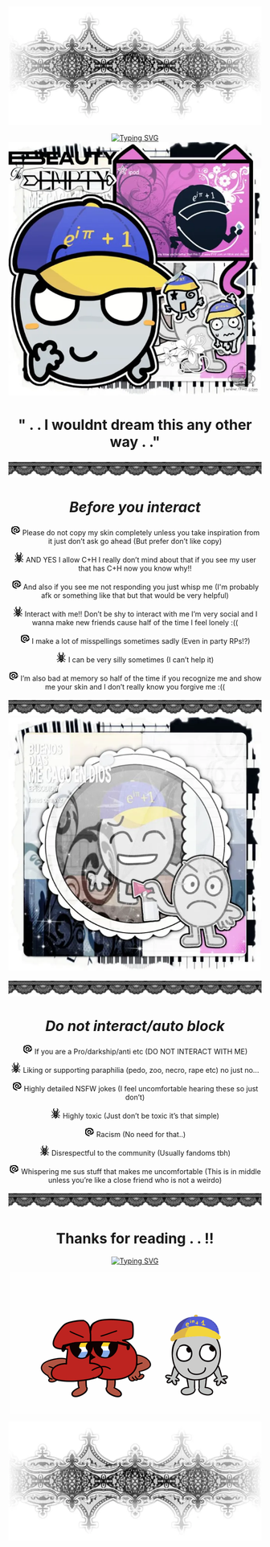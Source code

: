 <div align="center">

![image](https://github.com/Sunr4yss/Sunr4yss/blob/893f7b85e9810ac2b145fe88d84ba12443b0bca3/back.webp)

[![Typing SVG](https://readme-typing-svg.demolab.com?font=Lovers+Quarrel&size=37&pause=1000&color=172AA0C6&center=true&vCenter=true&width=435&lines=%E2%80%9CHarvey+nobody+knows+what+I+see...%E2%80%9D)](https://git.io/typing-svg)
<img src="https://github.com/Sunr4yss/Sunr4yss/blob/893f7b85e9810ac2b145fe88d84ba12443b0bca3/zro_or_zero_with_a_cap_bfdi_bfb_xfohv.webp" width="600" />

# **" . . I wouldnt dream this any other way . ."**

![image](https://github.com/Sunr4yss/Sunr4yss/blob/a4e5f651bd454c7c5b8a45d4122e76d166b9592d/Untitled1469-20241230152921.png)

# _Before you interact_

![image](https://github.com/Sunr4yss/Sunr4yss/blob/6661348e0ddfebb26692cb82d80f549803553146/IMG-8106.gif) Please do not copy my skin completely unless you take inspiration from it just don’t ask go ahead (But prefer don’t like copy)

![image](https://github.com/Sunr4yss/Sunr4yss/blob/6661348e0ddfebb26692cb82d80f549803553146/IMG-7676.gif) AND YES I allow C+H I really don’t mind about that if you see my user that has C+H now you know why!!

![image](https://github.com/Sunr4yss/Sunr4yss/blob/6661348e0ddfebb26692cb82d80f549803553146/IMG-8106.gif) And also if you see me not responding you just whisp me (I'm probably afk or something like that but that would be very helpful)

![image](https://github.com/Sunr4yss/Sunr4yss/blob/6661348e0ddfebb26692cb82d80f549803553146/IMG-7676.gif) Interact with me!! Don’t be shy to interact with me I’m very social and I wanna make new friends cause half of the time I feel lonely :((

![image](https://github.com/Sunr4yss/Sunr4yss/blob/6661348e0ddfebb26692cb82d80f549803553146/IMG-8106.gif) I make a lot of misspellings sometimes sadly (Even in party RPs!?)

![image](https://github.com/Sunr4yss/Sunr4yss/blob/6661348e0ddfebb26692cb82d80f549803553146/IMG-7676.gif) I can be very silly sometimes (I can’t help it)

 ![image](https://github.com/Sunr4yss/Sunr4yss/blob/6661348e0ddfebb26692cb82d80f549803553146/IMG-8106.gif) I’m also bad at memory so half of the time if you recognize me and show me your skin and I don’t really know you forgive me :((

![image](https://github.com/Sunr4yss/Sunr4yss/blob/a4e5f651bd454c7c5b8a45d4122e76d166b9592d/Untitled1469-20241230152921.png)
![image](https://github.com/Sunr4yss/Sunr4yss/blob/a4e5f651bd454c7c5b8a45d4122e76d166b9592d/zro_or_zero_with_a_cap_icon_backgrkound_y.webp)

![image](https://github.com/Sunr4yss/Sunr4yss/blob/a4e5f651bd454c7c5b8a45d4122e76d166b9592d/Untitled1469-20241230152921.png)
# _Do not interact/auto block_

![image](https://github.com/Sunr4yss/Sunr4yss/blob/6661348e0ddfebb26692cb82d80f549803553146/IMG-8106.gif) If you are a Pro/darkship/anti etc (DO NOT INTERACT WITH ME)

![image](https://github.com/Sunr4yss/Sunr4yss/blob/6661348e0ddfebb26692cb82d80f549803553146/IMG-7676.gif) Liking or supporting paraphilia (pedo, zoo, necro, rape etc) no just no...

![image](https://github.com/Sunr4yss/Sunr4yss/blob/6661348e0ddfebb26692cb82d80f549803553146/IMG-8106.gif) Highly detailed NSFW jokes (I feel uncomfortable hearing these so just don’t)

![image](https://github.com/Sunr4yss/Sunr4yss/blob/6661348e0ddfebb26692cb82d80f549803553146/IMG-7676.gif) Highly toxic (Just don’t be toxic it’s that simple)

![image](https://github.com/Sunr4yss/Sunr4yss/blob/6661348e0ddfebb26692cb82d80f549803553146/IMG-8106.gif) Racism (No need for that..)

![image](https://github.com/Sunr4yss/Sunr4yss/blob/6661348e0ddfebb26692cb82d80f549803553146/IMG-7676.gif) Disrespectful to the community (Usually fandoms tbh)

![image](https://github.com/Sunr4yss/Sunr4yss/blob/6661348e0ddfebb26692cb82d80f549803553146/IMG-8106.gif) Whispering me sus stuff that makes me uncomfortable (This is in middle unless you’re like a close friend 
who is not a weirdo)

![image](https://github.com/Sunr4yss/Sunr4yss/blob/a4e5f651bd454c7c5b8a45d4122e76d166b9592d/Untitled1469-20241230152921.png)

# Thanks for reading . . !!

[![Typing SVG](https://readme-typing-svg.demolab.com?font=Lovers+Quarrel&size=28&pause=1000&color=0C2935&center=true&vCenter=true&width=435&lines=%22Everyone+thinks+I'm+crazy..%22;%22Crazy+for+you%2C+oh+boy..~%22)](https://git.io/typing-svg)

![image](https://github.com/Sunr4yss/Sunr4yss/blob/1b9fbe2261b33c020dc48d336bd18380d56fb810/xfohv-015.gif)


![image](https://github.com/Sunr4yss/Sunr4yss/blob/893f7b85e9810ac2b145fe88d84ba12443b0bca3/back.webp)
</div>

</p>



